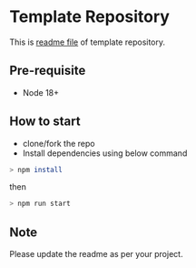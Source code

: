 # Template Repository

This is [readme file][readme] of template repository.

## Pre-requisite

- Node 18+

## How to start

- clone/fork the repo
- Install dependencies using below command

```sh
> npm install
```

then

```sh
> npm run start
```

## Note

Please update the readme as per your project.

<!-- References -->

[readme]: https://github.com/xkeshav/project/blob/main/README.md
